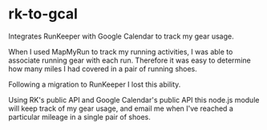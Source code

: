 # rk-to-gcal
Integrates RunKeeper with Google Calendar to track my gear usage.

When I used MapMyRun to track my running activities, I was able to associate running gear with each run. Therefore it was easy to determine how many miles I had covered in a pair of running shoes.

Following a migration to RunKeeper I lost this ability.

Using RK's public API and Google Calendar's public API this node.js module will keep track of my gear usage, and email me when I've reached a particular mileage in a single pair of shoes.
